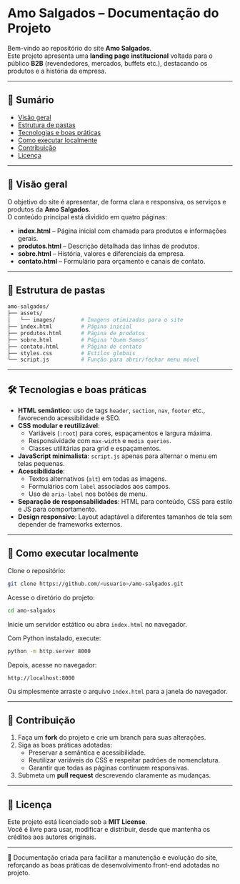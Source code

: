 # Amo Salgados – Documentação do Projeto

Bem-vindo ao repositório do site **Amo Salgados**.  
Este projeto apresenta uma **landing page institucional** voltada para o público **B2B** (revendedores, mercados, buffets etc.), destacando os produtos e a história da empresa.

---

## 📑 Sumário
- [Visão geral](#-visão-geral)
- [Estrutura de pastas](#-estrutura-de-pastas)
- [Tecnologias e boas práticas](#-tecnologias-e-boas-práticas)
- [Como executar localmente](#-como-executar-localmente)
- [Contribuição](#-contribuição)
- [Licença](#-licença)

---

## 📖 Visão geral

O objetivo do site é apresentar, de forma clara e responsiva, os serviços e produtos da **Amo Salgados**.  
O conteúdo principal está dividido em quatro páginas:

- **index.html** – Página inicial com chamada para produtos e informações gerais.  
- **produtos.html** – Descrição detalhada das linhas de produtos.  
- **sobre.html** – História, valores e diferenciais da empresa.  
- **contato.html** – Formulário para orçamento e canais de contato.  

---

## 📂 Estrutura de pastas

```bash
amo-salgados/
├── assets/
│   └── images/        # Imagens otimizadas para o site
├── index.html         # Página inicial
├── produtos.html      # Página de produtos
├── sobre.html         # Página "Quem Somos"
├── contato.html       # Página de contato
├── styles.css         # Estilos globais
└── script.js          # Função para abrir/fechar menu móvel
```

---

## 🛠 Tecnologias e boas práticas

- **HTML semântico**: uso de tags `header`, `section`, `nav`, `footer` etc., favorecendo acessibilidade e SEO.  
- **CSS modular e reutilizável**:  
  - Variáveis (`:root`) para cores, espaçamentos e largura máxima.  
  - Responsividade com `max-width` e `media queries`.  
  - Classes utilitárias para grid e espaçamentos.  
- **JavaScript minimalista**: `script.js` apenas para alternar o menu em telas pequenas.  
- **Acessibilidade**:  
  - Textos alternativos (`alt`) em todas as imagens.  
  - Formulários com `label` associados aos campos.  
  - Uso de `aria-label` nos botões de menu.  
- **Separação de responsabilidades**: HTML para conteúdo, CSS para estilo e JS para comportamento.  
- **Design responsivo**: Layout adaptável a diferentes tamanhos de tela sem depender de frameworks externos.  

---

## 🚀 Como executar localmente

Clone o repositório:

```bash
git clone https://github.com/<usuario>/amo-salgados.git
```

Acesse o diretório do projeto:

```bash
cd amo-salgados
```

Inicie um servidor estático ou abra `index.html` no navegador.  

Com Python instalado, execute:

```bash
python -m http.server 8000
```

Depois, acesse no navegador:  
```
http://localhost:8000
```

Ou simplesmente arraste o arquivo `index.html` para a janela do navegador.  

---

## 🤝 Contribuição

1. Faça um **fork** do projeto e crie um branch para suas alterações.  
2. Siga as boas práticas adotadas:  
   - Preservar a semântica e acessibilidade.  
   - Reutilizar variáveis do CSS e respeitar padrões de nomenclatura.  
   - Garantir que todas as páginas continuem responsivas.  
3. Submeta um **pull request** descrevendo claramente as mudanças.  

---

## 📜 Licença

Este projeto está licenciado sob a **MIT License**.  
Você é livre para usar, modificar e distribuir, desde que mantenha os créditos aos autores originais.  

---

📌 Documentação criada para facilitar a manutenção e evolução do site, reforçando as boas práticas de desenvolvimento front-end adotadas no projeto.
